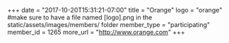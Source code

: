 +++
date = "2017-10-20T15:31:21-07:00"
title = "Orange"
logo = "orange" #make sure to have a file named [logo].png in the static/assets/images/members/ folder
member_type = "participating"
member_id = 1265
more_url = "http://www.orange.com"
+++
